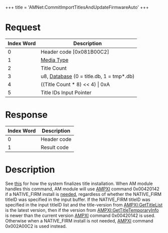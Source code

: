 +++
title = 'AMNet:CommitImportTitlesAndUpdateFirmwareAuto'
+++

# Request

| Index Word | Description                                                            |
|------------|------------------------------------------------------------------------|
| 0          | Header code \[0x081B00C2\]                                             |
| 1          | [Media Type](Filesystem_services#MediaType "wikilink")                 |
| 2          | Title Count                                                            |
| 3          | u8, [Database](Title_Database "wikilink") (0 = title.db, 1 = tmp\*.db) |
| 4          | ((Title Count \* 8) \<\< 4) \| 0xA                                     |
| 5          | Title IDs Input Pointer                                                |

# Response

| Index Word | Description |
|------------|-------------|
| 0          | Header code |
| 1          | Result code |

# Description

See [this](Title_Data_Structure "wikilink") for how the system finalizes
title installation. When AM module handles this command, AM module will
use [AMPXI](Application_Manager_Services_PXI "wikilink") command
0x00420142 if a NATIVE_FIRM install is
[needed](AM:UpdateFirmwareAuto "wikilink"), regardless of whether the
NATIVE_FIRM titleID was specified in the input buffer. If the
NATIVE_FIRM titleID was specified in the input titleID list and the
title-version from [AMPXI:GetTitleList](AMPXI:GetTitleList "wikilink")
is the latest version, then if the version from
[AMPXI:GetTitleTemporaryInfo](AMPXI:GetTitleTemporaryInfo "wikilink") is
newer than the current version
[AMPXI](Application_Manager_Services_PXI "wikilink") command 0x00420142
is used. Otherwise when a NATIVE_FIRM install is not needed,
[AMPXI](Application_Manager_Services_PXI "wikilink") command 0x002A00C2
is used instead.